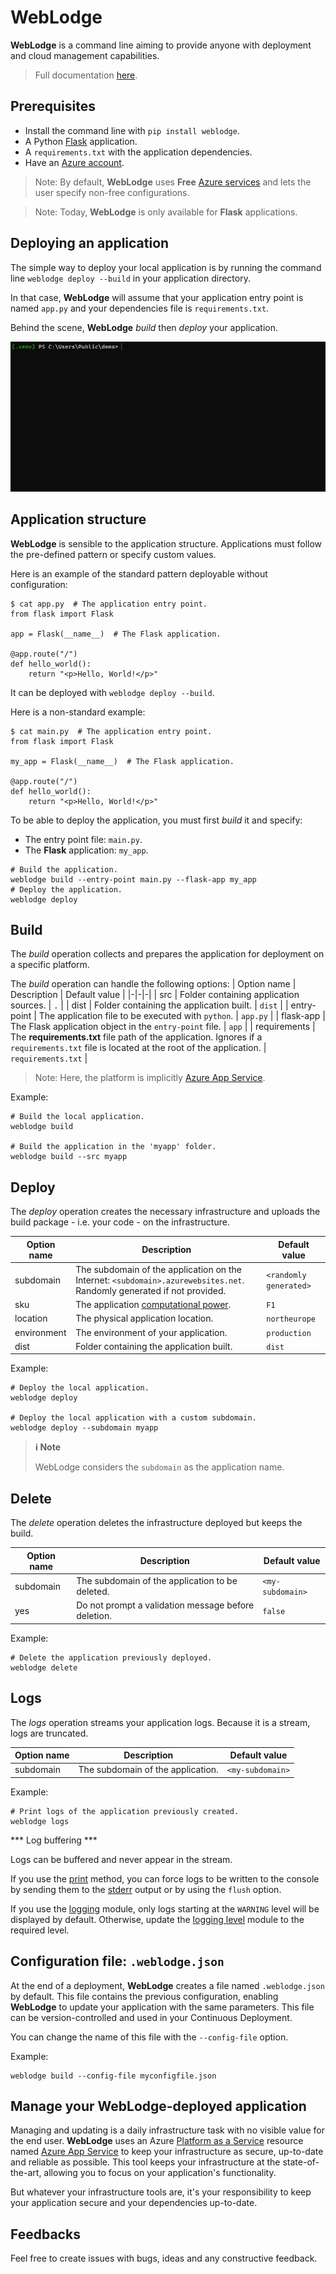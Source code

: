# WebLodge

**WebLodge** is a command line aiming to provide anyone with deployment and cloud management capabilities.

> Full documentation [here](https://weblodge.readthedocs.io/en/latest/).


## Prerequisites

- Install the command line with `pip install weblodge`.
- A Python [Flask](https://flask.palletsprojects.com/en/2.3.x/) application.
- A `requirements.txt` with the application dependencies. 
- Have an [Azure account](https://azure.microsoft.com/en-us/free).

> Note: By default, **WebLodge** uses **Free** [Azure services](https://azure.microsoft.com/en-us/pricing/free-services) and lets the user specify non-free configurations.


> Note: Today, **WebLodge** is only available for **Flask** applications.


## Deploying an application

The simple way to deploy your local application is by running the command line `weblodge deploy --build` in your application directory.

In that case, **WebLodge** will assume that your application entry point is named `app.py` and your dependencies file is `requirements.txt`.

Behind the scene, **WebLodge** *build* then *deploy* your application.

![CLI: weblodge deploy --build](./images/deploy.gif)

## Application structure

**WebLodge** is sensible to the application structure. Applications must follow the pre-defined pattern or specify custom values.

Here is an example of the standard pattern deployable without configuration:
```
$ cat app.py  # The application entry point.
from flask import Flask

app = Flask(__name__)  # The Flask application.

@app.route("/")
def hello_world():
    return "<p>Hello, World!</p>"
```
It can be deployed with `weblodge deploy --build`.

Here is a non-standard example:
```
$ cat main.py  # The application entry point.
from flask import Flask

my_app = Flask(__name__)  # The Flask application.

@app.route("/")
def hello_world():
    return "<p>Hello, World!</p>"
```
To be able to deploy the application, you must first *build* it and specify:
- The entry point file: `main.py`.
- The **Flask** application: `my_app`.
```
# Build the application.
weblodge build --entry-point main.py --flask-app my_app
# Deploy the application.
weblodge deploy
```

## Build

The *build* operation collects and prepares the application for deployment on a specific platform.

The *build* operation can handle the following options:
| Option name | Description | Default value |
|-|-|-|
| src | Folder containing application sources. | `.` |
| dist | Folder containing the application built. | `dist` |
| entry-point | The application file to be executed with `python`. | `app.py` |
| flask-app | The Flask application object in the `entry-point` file. | `app` |
| requirements | The **requirements.txt** file path of the application. Ignores if a `requirements.txt` file is located at the root of the application. | `requirements.txt` |

> Note: Here, the platform is implicitly [Azure App Service](https://azure.microsoft.com/en-us/products/app-service/web).

Example:
```
# Build the local application.
weblodge build

# Build the application in the 'myapp' folder.
weblodge build --src myapp
```

## Deploy

The *deploy* operation creates the necessary infrastructure and uploads the build package - i.e. your code - on the infrastructure.

| Option name | Description | Default value |
|-|-|-|
| subdomain | The subdomain of the application on the Internet: `<subdomain>.azurewebsites.net`. Randomly generated if not provided. | `<randomly generated>` |
| sku | The application [computational power](https://azure.microsoft.com/en-us/pricing/details/app-service/linux/). | `F1` |
| location | The physical application location. | `northeurope` |
| environment | The environment of your application. | `production` |
| dist | Folder containing the application built. | `dist` |

Example:
```
# Deploy the local application.
weblodge deploy

# Deploy the local application with a custom subdomain.
weblodge deploy --subdomain myapp
```

> **ℹ️ Note**
>
> WebLodge considers the `subdomain` as the application name.

## Delete

The *delete* operation deletes the infrastructure deployed but keeps the build.

| Option name | Description | Default value |
|-|-|-|
| subdomain | The subdomain of the application to be deleted. | `<my-subdomain>` |
| yes | Do not prompt a validation message before deletion. | `false` |


Example:
```
# Delete the application previously deployed.
weblodge delete
```


## Logs

The *logs* operation streams your application logs. Because it is a stream, logs are truncated.

| Option name | Description | Default value |
|-|-|-|
| subdomain | The subdomain of the application. | `<my-subdomain>` |

Example:
```
# Print logs of the application previously created.
weblodge logs
```

*** Log buffering ***

Logs can be buffered and never appear in the stream.

If you use the [print](https://docs.python.org/3/library/functions.html#print) method, you can force logs to be written to the console by sending them to the [stderr](https://docs.python.org/3/library/sys.html#sys.stderr) output or by using the `flush` option.

If you use the [logging](https://docs.python.org/3/library/logging.html) module, only logs starting at the `WARNING` level will be displayed by default. Otherwise, update the [logging level](https://docs.python.org/3/library/logging.html#logging.Logger.setLevel) module to the required level.

## Configuration file: `.weblodge.json`

At the end of a deployment, **WebLodge** creates a file named `.weblodge.json` by default.
This file contains the previous configuration, enabling **WebLodge** to update your application with the same parameters. This file can be version-controlled and used in your Continuous Deployment.

You can change the name of this file with the `--config-file` option.

Example:
```
weblodge build --config-file myconfigfile.json
```

## Manage your WebLodge-deployed application

Managing and updating is a daily infrastructure task with no visible value for the end user.
**WebLodge** uses an Azure [Platform as a Service](https://azure.microsoft.com/en-in/resources/cloud-computing-dictionary/what-is-paas/)
resource named [Azure App Service](https://learn.microsoft.com/en-us/azure/app-service/)
to keep your infrastructure as secure, up-to-date and reliable as possible.
This tool keeps your infrastructure at the state-of-the-art, allowing you to focus on your application's functionality.

But whatever your infrastructure tools are, it's your responsibility to keep your application secure and your dependencies up-to-date.

## Feedbacks

Feel free to create issues with bugs, ideas and any constructive feedback.
